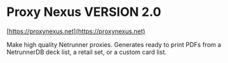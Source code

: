 # Proxy Nexus VERSION 2.0

[https://proxynexus.net](https://proxynexus.net)

Make high quality Netrunner proxies. Generates ready to print PDFs from a NetrunnerDB deck list, a retail set, or a custom card list. 
